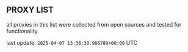 ## PROXY LIST

all proxies in this list were collected from open sources and tested for functionality

last update: `2025-04-07 13:36:30.986789+00:00` UTC